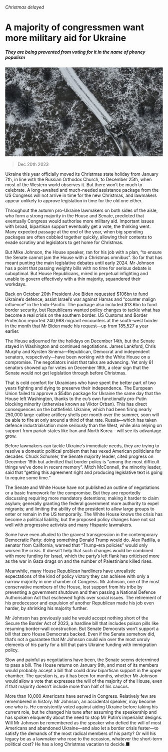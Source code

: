 ###### Christmas delayed

# A majority of congressmen want more military aid for Ukraine 

##### They are being prevented from voting for it in the name of phoney populism 

![image](images/20231223_USP002.jpg) 

> Dec 20th 2023 

Ukraine this year officially moved its Christmas state holiday from January 7th, in line with the Russian Orthodox Church, to December 25th, when most of the Western world observes it. But there won’t be much to celebrate. A long-awaited and much-needed assistance package from the US Congress will not arrive in time for the new Christmas, and lawmakers appear unlikely to approve legislation in time for the old one either.

Throughout the autumn pro-Ukraine lawmakers on both sides of the aisle, who form a strong majority in the House and Senate, predicted that eventually Congress would authorise more military aid. Important issues with broad, bipartisan support eventually get a vote, the thinking went. Many expected passage at the end of the year, when big spending packages are often cobbled together quickly, allowing their contents to evade scrutiny and legislators to get home for Christmas.


But Mike Johnson, the House speaker, ran for his job with a plan, “to ensure the Senate cannot jam the House with a Christmas omnibus”. So far that has meant punting the main legislative debates until early 2024. Mr Johnson has a point that passing weighty bills with no time for serious debate is suboptimal. But House Republicans, mired in perpetual infighting and unable to govern effectively with a thin majority, squandered their workdays.

Back on October 20th President Joe Biden requested $106bn to fund Ukraine’s defence, assist Israel’s war against Hamas and “counter malign influence” in the Indo-Pacific. The package also included $13.6bn to fund border security, but Republicans wanted policy changes to tackle what has become a real crisis on the southern border. US Customs and Border Protection reported 240,988 migrant encounters at the south-west border in the month that Mr Biden made his request—up from 185,527 a year earlier.

The House adjourned for the holidays on December 14th, but the Senate stayed in Washington and continued negotiations. James Lankford, Chris Murphy and Kyrsten Sinema—Republican, Democrat and independent senators, respectively—have been working with the White House on a compromise. The negotiators insist that talks are advancing. Yet only 61 senators showed up for votes on December 18th, a clear sign that the Senate would not get legislation through before Christmas.

That is cold comfort for Ukrainians who have spent the better part of two years fighting and dying to preserve their independence. The European Union failed to approve a $54bn package for Ukraine the same day that the House left Washington, thanks to the eu’s own functionally pro-Putin blocking minority (otherwise known as Viktor Orban). This has direct consequences on the battlefield. Ukraine, which had been firing nearly 250,000 large-calibre artillery shells per month over the summer, soon will be able to fire at only around a third of that rate. Russia—which has taken defence industrialisation more seriously than the West, while also relying on support from pariah states like Iran and North Korea—will see its advantage grow.

Before lawmakers can tackle Ukraine’s immediate needs, they are trying to resolve a domestic political problem that has vexed American politicians for decades. Chuck Schumer, the Senate majority leader, cited progress on December 19th but admitted that border policy is “among the most difficult things we’ve done in recent memory”. Mitch McConnell, the minority leader, said that “getting this agreement right and producing legislative text is going to require some time.”

The Senate and White House have not published an outline of negotiations or a basic framework for the compromise. But they are reportedly discussing requiring more mandatory detentions; making it harder to claim asylum; generally granting the federal government more authority to expel migrants; and limiting the ability of the president to allow large groups to enter or remain in the US temporarily. The White House knows the crisis has become a political liability, but the proposed policy changes have not sat well with progressive activists and many Hispanic lawmakers.

Some have even alluded to the gravest transgression in the contemporary Democratic Party: doing something Donald Trump would do. Alex Padilla, a senator from California, warned that “Trump-era policies” would only worsen the crisis. It doesn’t help that such changes would be combined with more funding for Israel, which the party’s left flank has criticised more as the war in Gaza drags on and the number of Palestinians killed rises.

Meanwhile, many House Republican hardliners have unrealistic expectations of the kind of policy victory they can achieve with only a narrow majority in one chamber of Congress. Mr Johnson, one of the most conservative members of the House, lost support from his tribe by preventing a government shutdown and then passing a National Defence Authorisation Act that eschewed fights over social issues. The retirement of his predecessor and expulsion of another Republican made his job even harder, by shrinking his majority further.

Mr Johnson has previously said he would accept nothing short of the Secure the Border Act of 2023, a hardline bill that includes poison pills like resuming border-wall construction. But Senate Democrats won’t support a bill that zero House Democrats backed. Even if the Senate somehow did, that’s not a guarantee that Mr Johnson could win over the most unruly elements of his party for a bill that pairs Ukraine funding with immigration policy.

Slow and painful as negotiations have been, the Senate seems determined to pass a bill. The House returns on January 9th, and most of its members would probably accept a bill that could draw bipartisan support in the upper chamber. The question is, as it has been for months, whether Mr Johnson would allow a vote that expresses the will of the majority of the House, even if that majority doesn’t include more than half of his caucus.

More than 10,000 Americans have served in Congress. Relatively few are remembered in history. Mr Johnson, an accidental speaker, may become one who is. He consistently voted against aiding Ukraine before taking his current role, but he changed his tune after assuming the speakership and has spoken eloquently about the need to stop Mr Putin’s imperialist designs. Will Mr Johnson be remembered as the speaker who defied the will of most Americans and abandoned Ukraine—and also let a border crisis fester—to satisfy the demands of the most radical members of his party? Or will his legacy be as a lawmaker who rose to the occasion, whatever the short-term political cost? He has a long Christmas vacation to decide.■


